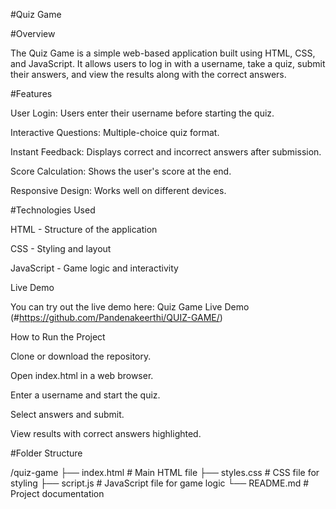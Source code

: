 #Quiz Game

#Overview

The Quiz Game is a simple web-based application built using HTML, CSS, and JavaScript. It allows users to log in with a username, take a quiz, submit their answers, and view the results along with the correct answers.

#Features

User Login: Users enter their username before starting the quiz.

Interactive Questions: Multiple-choice quiz format.

Instant Feedback: Displays correct and incorrect answers after submission.

Score Calculation: Shows the user's score at the end.

Responsive Design: Works well on different devices.

#Technologies Used

HTML - Structure of the application

CSS - Styling and layout

JavaScript - Game logic and interactivity

Live Demo

You can try out the live demo here: Quiz Game Live Demo (#https://github.com/Pandenakeerthi/QUIZ-GAME/)

How to Run the Project

Clone or download the repository.

Open index.html in a web browser.

Enter a username and start the quiz.

Select answers and submit.

View results with correct answers highlighted.

#Folder Structure

/quiz-game
├── index.html       # Main HTML file
├── styles.css       # CSS file for styling
├── script.js        # JavaScript file for game logic
└── README.md        # Project documentation



